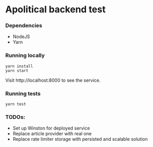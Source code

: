 # Apolitical backend test

### Dependencies
* NodeJS
* Yarn

### Running locally
```shell
yarn install
yarn start
```

Visit http://localhost:8000 to see the service.

### Running tests
```shell
yarn test
```

### TODOs:
* Set up Winston for deployed service
* Replace article provider with real one
* Replace rate limiter storage with persisted and scalable solution
